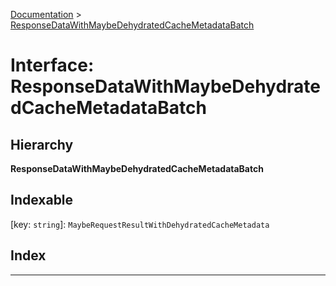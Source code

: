 [Documentation](../README.md) > [ResponseDataWithMaybeDehydratedCacheMetadataBatch](../interfaces/responsedatawithmaybedehydratedcachemetadatabatch.md)

# Interface: ResponseDataWithMaybeDehydratedCacheMetadataBatch

## Hierarchy

**ResponseDataWithMaybeDehydratedCacheMetadataBatch**

## Indexable

\[key: `string`\]:&nbsp;`MaybeRequestResultWithDehydratedCacheMetadata`
## Index

---

